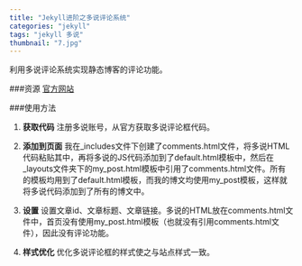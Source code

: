 ```yaml
---
title: "Jekyll进阶之多说评论系统"
categories: "jekyll"
tags: "jekyll 多说"
thumbnail: "7.jpg"
---
```

利用多说评论系统实现静态博客的评论功能。
<!--more-->

###资源
[官方网站](http://duoshuo.com/)

###使用方法

1. **获取代码**
注册多说账号，从官方获取多说评论框代码。

2. **添加到页面**
我在_includes文件下创建了comments.html文件，将多说HTML代码粘贴其中，再将多说的JS代码添加到了default.html模板中，然后在_layouts文件夹下的my_post.html模板中引用了comments.html文件。所有的模板均用到了default.html模板，而我的博文均使用my_post模板，这样就将多说代码添加到了所有的博文中。

3. **设置**
设置文章id、文章标题、文章链接。多说的HTML放在comments.html文件中，首页没有使用my_post.html模板（也就没有引用comments.html文件），因此没有评论功能。

4. **样式优化**
优化多说评论框的样式使之与站点样式一致。